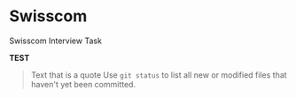 # Swisscom
Swisscom Interview Task

**TEST**
> Text that is a quote
Use `git status` to list all new or modified files that haven't yet been committed.


